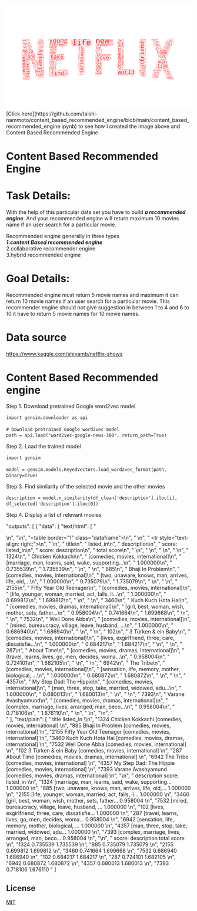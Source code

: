 <img src="https://github.com/taishi-nammoto/content_based_recommended_engine/blob/main/Data/wordcloud.png" width="700">
[Click here](https://github.com/taishi-nammoto/content_based_recommended_engine/blob/main/content_based_recommended_engine.ipynb) to see how I created the image above and Content Based Recommended Engine

# Content Based Recommended Engine

# Task Details:
With the help of this particular data set you have to build ***a recommended engine***. And your recommended engine will return maximum 10 movies name if an user search for a particular movie.

Recommended engine generally in three types <br>
***1.content Based recommended engine*** <br>
2.collaborative recommender engine <br>
3.hybrid recommended engine

# Goal Details:
Recommended engine must return 5 movie names and maximum it can return 10 movie names if an user search for a particular movie. This recommender engine should not give suggestion in between 1 to 4 and 6 to 10 it have to return 5 movie names for 10 movie names.

# Data source
https://www.kaggle.com/shivamb/netflix-shows

# Content Based Recommended engine

Step 1. Download pretrained Google word2vec model
~~~
import gensim.downloader as api

# Download pretrained Google word2vec model
path = api.load("word2vec-google-news-300", return_path=True)
~~~

Step 2. Load the trained model
~~~
import gensim

model = gensim.models.KeyedVectors.load_word2vec_format(path, binary=True)
~~~

Step 3. Find similarity of the selected movie and the other movies
~~~
description = model.n_similarity(df_clean['description'].iloc[i], df_selected['description'].iloc[0])
~~~

Step 4. Display a list of relevant movies

"outputs": [
    {
     "data": {
      "text/html": [
       "<div>\n",
       "<style scoped>\n",
       "    .dataframe tbody tr th:only-of-type {\n",
       "        vertical-align: middle;\n",
       "    }\n",
       "\n",
       "    .dataframe tbody tr th {\n",
       "        vertical-align: top;\n",
       "    }\n",
       "\n",
       "    .dataframe thead th {\n",
       "        text-align: right;\n",
       "    }\n",
       "</style>\n",
       "<table border=\"1\" class=\"dataframe\">\n",
       "  <thead>\n",
       "    <tr style=\"text-align: right;\">\n",
       "      <th></th>\n",
       "      <th>title</th>\n",
       "      <th>listed_in</th>\n",
       "      <th>description</th>\n",
       "      <th>score: listed_in</th>\n",
       "      <th>score: description</th>\n",
       "      <th>total score</th>\n",
       "    </tr>\n",
       "  </thead>\n",
       "  <tbody>\n",
       "    <tr>\n",
       "      <th>1324</th>\n",
       "      <td>Chicken Kokkachi</td>\n",
       "      <td>[comedies, movies, international]</td>\n",
       "      <td>[marriage, man, learns, said, wake, supporting...</td>\n",
       "      <td>1.000000</td>\n",
       "      <td>0.735539</td>\n",
       "      <td>1.735539</td>\n",
       "    </tr>\n",
       "    <tr>\n",
       "      <th>885</th>\n",
       "      <td>Bhaji In Problem</td>\n",
       "      <td>[comedies, movies, international]</td>\n",
       "      <td>[two, unaware, knows, man, arrives, life, old,...</td>\n",
       "      <td>1.000000</td>\n",
       "      <td>0.735079</td>\n",
       "      <td>1.735079</td>\n",
       "    </tr>\n",
       "    <tr>\n",
       "      <th>2155</th>\n",
       "      <td>Fifty Year Old Teenager</td>\n",
       "      <td>[comedies, movies, international]</td>\n",
       "      <td>[life, younger, woman, married, act, falls, li...</td>\n",
       "      <td>1.000000</td>\n",
       "      <td>0.699812</td>\n",
       "      <td>1.699812</td>\n",
       "    </tr>\n",
       "    <tr>\n",
       "      <th>3460</th>\n",
       "      <td>Kuch Kuch Hota Hai</td>\n",
       "      <td>[comedies, movies, dramas, international]</td>\n",
       "      <td>[girl, best, woman, wish, mother, sets, father...</td>\n",
       "      <td>0.958004</td>\n",
       "      <td>0.741664</td>\n",
       "      <td>1.699668</td>\n",
       "    </tr>\n",
       "    <tr>\n",
       "      <th>7532</th>\n",
       "      <td>Well Done Abba</td>\n",
       "      <td>[comedies, movies, international]</td>\n",
       "      <td>[mired, bureaucracy, village, leave, husband, ...</td>\n",
       "      <td>1.000000</td>\n",
       "      <td>0.686940</td>\n",
       "      <td>1.686940</td>\n",
       "    </tr>\n",
       "    <tr>\n",
       "      <th>102</th>\n",
       "      <td>3 Türken &amp; ein Baby</td>\n",
       "      <td>[comedies, movies, international]</td>\n",
       "      <td>[lives, exgirlfriend, three, care, dissatisfie...</td>\n",
       "      <td>1.000000</td>\n",
       "      <td>0.684217</td>\n",
       "      <td>1.684217</td>\n",
       "    </tr>\n",
       "    <tr>\n",
       "      <th>287</th>\n",
       "      <td>About Time</td>\n",
       "      <td>[comedies, movies, dramas, international]</td>\n",
       "      <td>[travel, learns, lives, go, men, decides, woma...</td>\n",
       "      <td>0.958004</td>\n",
       "      <td>0.724101</td>\n",
       "      <td>1.682105</td>\n",
       "    </tr>\n",
       "    <tr>\n",
       "      <th>6942</th>\n",
       "      <td>The Tribe</td>\n",
       "      <td>[comedies, movies, international]</td>\n",
       "      <td>[sensation, life, memory, mother, biological, ...</td>\n",
       "      <td>1.000000</td>\n",
       "      <td>0.680872</td>\n",
       "      <td>1.680872</td>\n",
       "    </tr>\n",
       "    <tr>\n",
       "      <th>4357</th>\n",
       "      <td>My Step Dad: The Hippie</td>\n",
       "      <td>[comedies, movies, international]</td>\n",
       "      <td>[man, three, stop, take, married, widowed, adu...</td>\n",
       "      <td>1.000000</td>\n",
       "      <td>0.680013</td>\n",
       "      <td>1.680013</td>\n",
       "    </tr>\n",
       "    <tr>\n",
       "      <th>7393</th>\n",
       "      <td>Varane Avashyamund</td>\n",
       "      <td>[comedies, movies, dramas, international]</td>\n",
       "      <td>[complex, marriage, lives, arranged, man, beco...</td>\n",
       "      <td>0.958004</td>\n",
       "      <td>0.718106</td>\n",
       "      <td>1.676110</td>\n",
       "    </tr>\n",
       "  </tbody>\n",
       "</table>\n",
       "</div>"
      ],
      "text/plain": [
       "                        title                                  listed_in  \\\n",
       "1324         Chicken Kokkachi          [comedies, movies, international]   \n",
       "885          Bhaji In Problem          [comedies, movies, international]   \n",
       "2155  Fifty Year Old Teenager          [comedies, movies, international]   \n",
       "3460       Kuch Kuch Hota Hai  [comedies, movies, dramas, international]   \n",
       "7532           Well Done Abba          [comedies, movies, international]   \n",
       "102       3 Türken & ein Baby          [comedies, movies, international]   \n",
       "287                About Time  [comedies, movies, dramas, international]   \n",
       "6942                The Tribe          [comedies, movies, international]   \n",
       "4357  My Step Dad: The Hippie          [comedies, movies, international]   \n",
       "7393       Varane Avashyamund  [comedies, movies, dramas, international]   \n",
       "\n",
       "                                            description  score: listed_in  \\\n",
       "1324  [marriage, man, learns, said, wake, supporting...          1.000000   \n",
       "885   [two, unaware, knows, man, arrives, life, old,...          1.000000   \n",
       "2155  [life, younger, woman, married, act, falls, li...          1.000000   \n",
       "3460  [girl, best, woman, wish, mother, sets, father...          0.958004   \n",
       "7532  [mired, bureaucracy, village, leave, husband, ...          1.000000   \n",
       "102   [lives, exgirlfriend, three, care, dissatisfie...          1.000000   \n",
       "287   [travel, learns, lives, go, men, decides, woma...          0.958004   \n",
       "6942  [sensation, life, memory, mother, biological, ...          1.000000   \n",
       "4357  [man, three, stop, take, married, widowed, adu...          1.000000   \n",
       "7393  [complex, marriage, lives, arranged, man, beco...          0.958004   \n",
       "\n",
       "      score: description  total score  \n",
       "1324            0.735539     1.735539  \n",
       "885             0.735079     1.735079  \n",
       "2155            0.699812     1.699812  \n",
       "3460            0.741664     1.699668  \n",
       "7532            0.686940     1.686940  \n",
       "102             0.684217     1.684217  \n",
       "287             0.724101     1.682105  \n",
       "6942            0.680872     1.680872  \n",
       "4357            0.680013     1.680013  \n",
       "7393            0.718106     1.676110  "
      ]


## License
[MIT](https://choosealicense.com/licenses/mit/)

